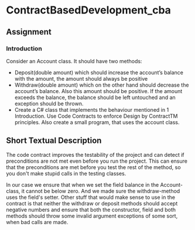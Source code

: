 # ContractBasedDevelopment_cba

## Assignment

### Introduction
Consider an Account class. It should have two methods:
- Deposit(double amount) which should increase the account’s balance with
the amount, the amount should always be positive
- Withdraw(double amount) which on the other hand should decrease the
account’s balance. Also this amount should be positive. If the amount
exceeds the balance, the balance should be left untouched and an exception
should be thrown.
- Create a C# class that implements the behaviour mentioned in 1 Introduction.
Use Code Contracts to enforce Design by ContractTM principles. Also create a
small program, that uses the account class.

## Short Textual Description

The code contract improves the testability of the project and can detect if 
preconditions are not met even before you run the project. This can ensure that
the preconditions are met before you test the rest of the method, so you 
don't make stupid calls in the testing classes.

In our case we ensure that when we set the field balance in the Account-class, 
it cannot be below zero. And we made sure the withdraw-method uses the field's setter. 
Other stuff that would make sense to use in the contract is that neither the withdraw 
or deposit methods should accept negative numbers and ensure that both the constructor,
field and both methods should throw some invalid argument exceptions of some
sort, when bad calls are made.
